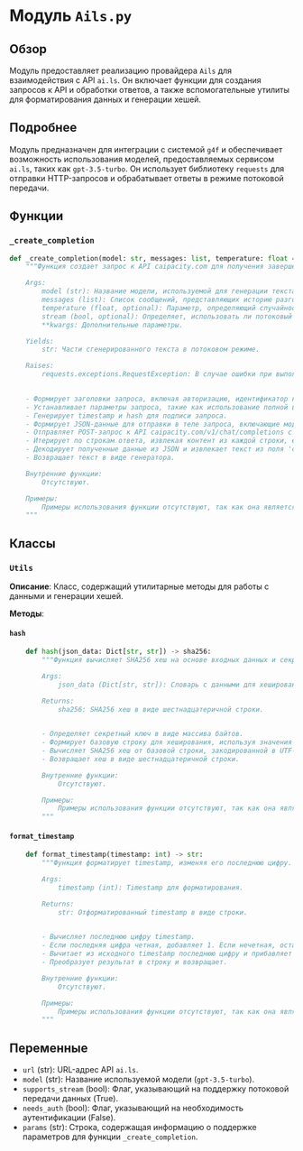 # Модуль `Ails.py`

## Обзор

Модуль предоставляет реализацию провайдера `Ails` для взаимодействия с API `ai.ls`. Он включает функции для создания запросов к API и обработки ответов, а также вспомогательные утилиты для форматирования данных и генерации хешей.

## Подробнее

Модуль предназначен для интеграции с системой `g4f` и обеспечивает возможность использования моделей, предоставляемых сервисом `ai.ls`, таких как `gpt-3.5-turbo`. Он использует библиотеку `requests` для отправки HTTP-запросов и обрабатывает ответы в режиме потоковой передачи.
## Функции

### `_create_completion`

```python
def _create_completion(model: str, messages: list, temperature: float = 0.6, stream: bool = False, **kwargs):
    """Функция создает запрос к API caipacity.com для получения завершения текста.

    Args:
        model (str): Название модели, используемой для генерации текста.
        messages (list): Список сообщений, представляющих историю разговора.
        temperature (float, optional): Параметр, определяющий случайность генерации текста. По умолчанию 0.6.
        stream (bool, optional): Определяет, использовать ли потоковый режим передачи данных. По умолчанию False.
        **kwargs: Дополнительные параметры.

    Yields:
        str: Части сгенерированного текста в потоковом режиме.

    Raises:
        requests.exceptions.RequestException: В случае ошибки при выполнении HTTP-запроса.

    
    - Формирует заголовки запроса, включая авторизацию, идентификатор клиента и версию клиента.
    - Устанавливает параметры запроса, такие как использование полной версии ответа.
    - Генерирует timestamp и hash для подписи запроса.
    - Формирует JSON-данные для отправки в теле запроса, включающие модель, температуру, флаг потоковой передачи, сообщения и подпись.
    - Отправляет POST-запрос к API caipacity.com/v1/chat/completions с использованием библиотеки requests.
    - Итерирует по строкам ответа, извлекая контент из каждой строки, если она содержит "content".
    - Декодирует полученные данные из JSON и извлекает текст из поля 'content', если он присутствует.
    - Возвращает текст в виде генератора.

    Внутренние функции:
        Отсутствуют.

    Примеры:
        Примеры использования функции отсутствуют, так как она является внутренней и используется другими частями модуля.
    """
```

## Классы

### `Utils`

**Описание**: Класс, содержащий утилитарные методы для работы с данными и генерации хешей.

**Методы**:

#### `hash`

```python
    def hash(json_data: Dict[str, str]) -> sha256:
        """Функция вычисляет SHA256 хеш на основе входных данных и секретного ключа.

        Args:
            json_data (Dict[str, str]): Словарь с данными для хеширования, содержащий ключи 't' и 'm'.

        Returns:
            sha256: SHA256 хеш в виде шестнадцатеричной строки.

        
        - Определяет секретный ключ в виде массива байтов.
        - Формирует базовую строку для хеширования, используя значения 't' (timestamp), 'm' (message) из json_data, фиксированную строку и длину сообщения.
        - Вычисляет SHA256 хеш от базовой строки, закодированной в UTF-8.
        - Возвращает хеш в виде шестнадцатеричной строки.

        Внутренние функции:
            Отсутствуют.

        Примеры:
            Примеры использования функции отсутствуют, так как она является внутренней и используется другими частями модуля.
        """
```

#### `format_timestamp`

```python
    def format_timestamp(timestamp: int) -> str:
        """Функция форматирует timestamp, изменяя его последнюю цифру.

        Args:
            timestamp (int): Timestamp для форматирования.

        Returns:
            str: Отформатированный timestamp в виде строки.

        
        - Вычисляет последнюю цифру timestamp.
        - Если последняя цифра четная, добавляет 1. Если нечетная, оставляет как есть.
        - Вычитает из исходного timestamp последнюю цифру и прибавляет измененную.
        - Преобразует результат в строку и возвращает.

        Внутренние функции:
            Отсутствуют.

        Примеры:
            Примеры использования функции отсутствуют, так как она является внутренней и используется другими частями модуля.
        """
```

## Переменные

-   `url` (str): URL-адрес API `ai.ls`.
-   `model` (str): Название используемой модели (`gpt-3.5-turbo`).
-   `supports_stream` (bool): Флаг, указывающий на поддержку потоковой передачи данных (True).
-   `needs_auth` (bool): Флаг, указывающий на необходимость аутентификации (False).
-    `params` (str): Строка, содержащая информацию о поддержке параметров для функции `_create_completion`.